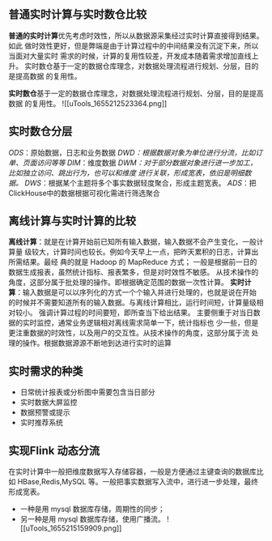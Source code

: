 ## 普通实时计算与实时数仓比较 
**普通的实时计算**优先考虑时效性，所以从数据源采集经过实时计算直接得到结果。如此 做时效性更好，但是弊端是由于计算过程中的中间结果没有沉淀下来，所以当面对大量实时 需求的时候，计算的复用性较差，开发成本随着需求增加直线上升。 实时数仓基于一定的数据仓库理念，对数据处理流程进行规划、分层，目的是提高数据 的复用性。 

**实时数仓**基于一定的数据仓库理念，对数据处理流程进行规划、分层，目的是提高数据 的复用性。
![[uTools_1655212523364.png]]
## 实时数仓分层
*ODS*：原始数据，日志和业务数据
*DWD：根据数据对象为单位进行分流，比如订单、页面访问等等 
DIM*：维度数据 
*DWM：对于部分数据对象进行进一步加工，比如独立访问、跳出行为，也可以和维度 进行关联，形成宽表，依旧是明细数据。 
DWS*：根据某个主题将多个事实数据轻度聚合，形成主题宽表。 
*ADS*：把ClickHouse中的数据根据可视化需进行筛选聚合
## 离线计算与实时计算的比较
**离线计算**：就是在计算开始前已知所有输入数据，输入数据不会产生变化，一般计算量 级较大，计算时间也较长。例如今天早上一点，把昨天累积的日志，计算出所需结果。最经 典的就是 Hadoop 的 MapReduce 方式； 一般是根据前一日的数据生成报表，虽然统计指标、报表繁多，但是对时效性不敏感。 从技术操作的角度，这部分属于批处理的操作。即根据确定范围的数据一次性计算。
**实时计算**：输入数据是可以以序列化的方式一个个输入并进行处理的，也就是说在开始 的时候并不需要知道所有的输入数据。与离线计算相比，运行时间短，计算量级相对较小。 强调计算过程的时间要短，即所查当下给出结果。 主要侧重于对当日数据的实时监控，通常业务逻辑相对离线需求简单一下，统计指标也 少一些，但是更注重数据的时效性，以及用户的交互性。从技术操作的角度，这部分属于流 处理的操作。根据数据源源不断地到达进行实时的运算
## 实时需求的种类
- 日常统计报表或分析图中需要包含当日部分
- 实时数据大屏监控
- 数据预警或提示
- 实时推荐系统
## 实现Flink 动态分流
在实时计算中一般把维度数据写入存储容器，一般是方便通过主键查询的数据库比如 HBase,Redis,MySQL 等。一般把事实数据写入流中，进行进一步处理，最终形成宽表。
- 一种是用 mysql 数据库存储，周期性的同步；
- 另一种是用 mysql 数据库存储，使用广播流。
![[uTools_1655215159909.png]]